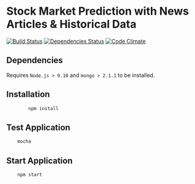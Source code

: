 # Stock Market Prediction with News Articles & Historical Data 
[![Build Status](https://img.shields.io/travis/maael/stock-market-prediction.svg)](https://travis-ci.org/maael/stock-market-prediction)
[![Dependencies Status](https://img.shields.io/david/maael/stock-market-prediction.svg)](https://david-dm.org/maael/stock-market-prediction)
[![Code Climate](https://img.shields.io/codeclimate/github/maael/stock-market-prediction.svg)](https://codeclimate.com/github/maael/stock-market-prediction)

## Dependencies
Requires ```Node.js > 0.10``` and ```mongo > 2.1.1``` to be installed.

## Installation
```bash
		npm install
```

## Test Application
```bash
	mocha
```

## Start Application
```bash 
	npm start
```